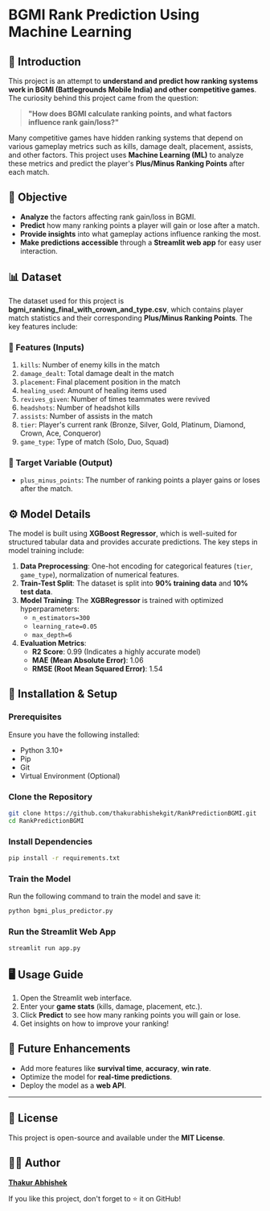 # BGMI Rank Prediction Using Machine Learning
## 📌 Introduction

This project is an attempt to **understand and predict how ranking systems work in BGMI (Battlegrounds Mobile India) and other competitive games**. The curiosity behind this project came from the question:

> **"How does BGMI calculate ranking points, and what factors influence rank gain/loss?"**

Many competitive games have hidden ranking systems that depend on various gameplay metrics such as kills, damage dealt, placement, assists, and other factors. This project uses **Machine Learning (ML)** to analyze these metrics and predict the player's **Plus/Minus Ranking Points** after each match.

## 🎯 Objective

- **Analyze** the factors affecting rank gain/loss in BGMI.
- **Predict** how many ranking points a player will gain or lose after a match.
- **Provide insights** into what gameplay actions influence ranking the most.
- **Make predictions accessible** through a **Streamlit web app** for easy user interaction.

## 📊 Dataset

The dataset used for this project is **bgmi_ranking_final_with_crown_and_type.csv**, which contains player match statistics and their corresponding **Plus/Minus Ranking Points**. The key features include:

### 🔹 Features (Inputs)
1. `kills`: Number of enemy kills in the match
2. `damage_dealt`: Total damage dealt in the match
3. `placement`: Final placement position in the match
4. `healing_used`: Amount of healing items used
5. `revives_given`: Number of times teammates were revived
6. `headshots`: Number of headshot kills
7. `assists`: Number of assists in the match
8. `tier`: Player's current rank (Bronze, Silver, Gold, Platinum, Diamond, Crown, Ace, Conqueror)
9. `game_type`: Type of match (Solo, Duo, Squad)

### 🔸 Target Variable (Output)
- `plus_minus_points`: The number of ranking points a player gains or loses after the match.

## ⚙️ Model Details

The model is built using **XGBoost Regressor**, which is well-suited for structured tabular data and provides accurate predictions. The key steps in model training include:

1. **Data Preprocessing**: One-hot encoding for categorical features (`tier`, `game_type`), normalization of numerical features.
2. **Train-Test Split**: The dataset is split into **90% training data** and **10% test data**.
3. **Model Training**: The **XGBRegressor** is trained with optimized hyperparameters:
   - `n_estimators=300`
   - `learning_rate=0.05`
   - `max_depth=6`
4. **Evaluation Metrics**:
   - **R2 Score**: 0.99 (Indicates a highly accurate model)
   - **MAE (Mean Absolute Error)**: 1.06
   - **RMSE (Root Mean Squared Error)**: 1.54

## 🚀 Installation & Setup

### Prerequisites
Ensure you have the following installed:
- Python 3.10+
- Pip
- Git
- Virtual Environment (Optional)

### Clone the Repository
```sh
git clone https://github.com/thakurabhishekgit/RankPredictionBGMI.git
cd RankPredictionBGMI
```

### Install Dependencies
```sh
pip install -r requirements.txt
```

### Train the Model
Run the following command to train the model and save it:
```sh
python bgmi_plus_predictor.py
```

### Run the Streamlit Web App
```sh
streamlit run app.py
```

## 🖥️ Usage Guide

1. Open the Streamlit web interface.
2. Enter your **game stats** (kills, damage, placement, etc.).
3. Click **Predict** to see how many ranking points you will gain or lose.
4. Get insights on how to improve your ranking!

## 📌 Future Enhancements
- Add more features like **survival time**, **accuracy**, **win rate**.
- Optimize the model for **real-time predictions**.
- Deploy the model as a **web API**.

---

## 📜 License
This project is open-source and available under the **MIT License**.

## 👨‍💻 Author
**[Thakur Abhishek](https://github.com/thakurabhishekgit)**

If you like this project, don't forget to ⭐ it on GitHub!

